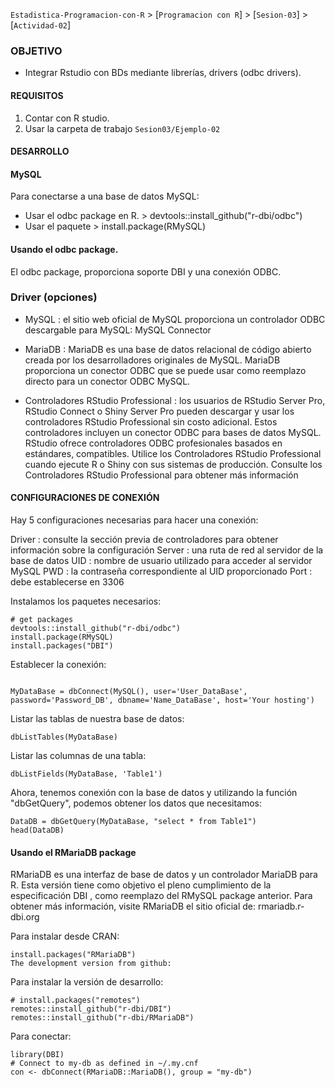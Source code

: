 `Estadistica-Programacion-con-R` > [`Programacion con R`] > [`Sesion-03`] > [`Actividad-02`] 

### OBJETIVO
- Integrar Rstudio con BDs mediante librerías, drivers (odbc drivers).

#### REQUISITOS
1. Contar con R studio.
1. Usar la carpeta de trabajo `Sesion03/Ejemplo-02`

#### DESARROLLO

#### MySQL

Para conectarse a una base de datos MySQL:

- Usar el odbc package en R. > devtools::install_github("r-dbi/odbc")
- Usar el paquete > install.package(RMySQL)

#### Usando el odbc package.

El odbc package, proporciona soporte DBI  y una conexión ODBC.

### Driver (opciones)

- MySQL : el sitio web oficial de MySQL proporciona un controlador ODBC descargable para MySQL: MySQL Connector

- MariaDB : MariaDB es una base de datos relacional de código abierto creada por los desarrolladores originales de MySQL. MariaDB proporciona un conector ODBC que se puede usar como reemplazo directo para un conector ODBC MySQL.

- Controladores RStudio Professional : los usuarios de RStudio Server Pro, RStudio Connect o Shiny Server Pro pueden descargar y usar los controladores RStudio Professional sin costo adicional. Estos controladores incluyen un conector ODBC para bases de datos MySQL. RStudio ofrece controladores ODBC profesionales basados en estándares, compatibles. Utilice los Controladores RStudio Professional cuando ejecute R o Shiny con sus sistemas de producción. Consulte los Controladores RStudio Professional para obtener más información

#### CONFIGURACIONES DE CONEXIÓN

Hay 5 configuraciones necesarias para hacer una conexión:

Driver : consulte la sección previa de controladores para obtener información sobre la configuración
Server : una ruta de red al servidor de la base de datos
UID : nombre de usuario utilizado para acceder al servidor MySQL
PWD : la contraseña correspondiente al UID proporcionado
Port : debe establecerse en 3306

Instalamos los paquetes necesarios:

```{r}
# get packages
devtools::install_github("r-dbi/odbc")
install.package(RMySQL)
install.packages("DBI")
```

Establecer la conexión:

```{r}

MyDataBase = dbConnect(MySQL(), user='User_DataBase', password='Password_DB', dbname='Name_DataBase', host='Your hosting')
```

Listar las tablas de nuestra base de datos:

```{r}
dbListTables(MyDataBase)
```
Listar las columnas de una tabla:

```{r}
dbListFields(MyDataBase, 'Table1')
```

Ahora, tenemos conexión con la base de datos y utilizando la función "dbGetQuery", podemos obtener los datos que necesitamos:

```{r}
DataDB = dbGetQuery(MyDataBase, "select * from Table1")
head(DataDB)
```

#### Usando el RMariaDB package

RMariaDB es una interfaz de base de datos y un controlador MariaDB para R. Esta versión tiene como objetivo el pleno cumplimiento de la especificación DBI , como reemplazo del RMySQL package anterior. Para obtener más información, visite RMariaDB el sitio oficial de: rmariadb.r-dbi.org

Para instalar desde CRAN:

```{r}
install.packages("RMariaDB")
The development version from github:
```
Para instalar la versión de desarrollo:

```{r}
# install.packages("remotes")
remotes::install_github("r-dbi/DBI")
remotes::install_github("r-dbi/RMariaDB")
```

Para conectar:
```{r}
library(DBI)
# Connect to my-db as defined in ~/.my.cnf
con <- dbConnect(RMariaDB::MariaDB(), group = "my-db")
```

